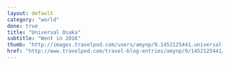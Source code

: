 ```yaml
---
layout: default
category: "world"
done: true
title: "Universal Osaka"
subtitle: "Went in 2016"
thumb: "http://images.travelpod.com/users/amynp/9.1452125441.universal-time.jpg"
href: "http://www.travelpod.com/travel-blog-entries/amynp/9/1452125441/tpod.html"
---
```

